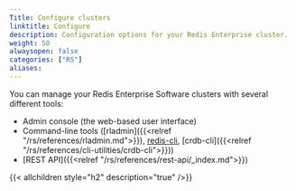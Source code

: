 ```yaml
---
Title: Configure clusters
linktitle: Configure
description: Configuration options for your Redis Enterprise cluster.
weight: 50
alwaysopen: false
categories: ["RS"]
aliases:
---
```

You can manage your Redis Enterprise Software clusters with several different tools:

- Admin console (the web-based user interface)
- Command-line tools ([rladmin]({{<relref "/rs/references/rladmin.md">}}), [redis-cli](https://redis.io/docs/manual/cli/), [crdb-cli]({{<relref "/rs/references/cli-utilities/crdb-cli">}}))
- [REST API]({{<relref "/rs/references/rest-api/_index.md">}})


{{< allchildren style="h2" description="true" />}}
